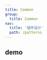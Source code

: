 ```yaml
---
title: Common
group:
  title: Common
nav:
  title: '组件设计'
  path: /patterns
---
```


## demo

<code src="./demo/Usage.tsx" />

<API></API>
